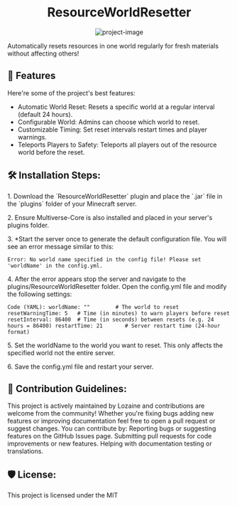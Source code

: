 <h1 align="center" id="title">ResourceWorldResetter</h1>

<p align="center"><img src="https://files.catbox.moe/xhfveh.png" alt="project-image"></p>

<p id="description">Automatically resets resources in one world regularly for fresh materials without affecting others!</p>

  
  
<h2>🧐 Features</h2>

Here're some of the project's best features:

*   Automatic World Reset: Resets a specific world at a regular interval (default 24 hours).
*   Configurable World: Admins can choose which world to reset.
*   Customizable Timing: Set reset intervals restart times and player warnings.
*   Teleports Players to Safety: Teleports all players out of the resource world before the reset.

<h2>🛠️ Installation Steps:</h2>

<p>1. Download the `ResourceWorldResetter` plugin and place the `.jar` file in the `plugins` folder of your Minecraft server.</p>

<p>2. Ensure Multiverse-Core is also installed and placed in your server's plugins folder.</p>

<p>3. *Start the server once to generate the default configuration file. You will see an error message similar to this:</p>

```
Error: No world name specified in the config file! Please set 'worldName' in the config.yml. ​
```

<p>4. After the error appears stop the server and navigate to the plugins/ResourceWorldResetter folder. Open the config.yml file and modify the following settings:</p>

```
Code (YAML): worldName: ""        # The world to reset resetWarningTime: 5   # Time (in minutes) to warn players before reset resetInterval: 86400  # Time (in seconds) between resets (e.g. 24 hours = 86400) restartTime: 21       # Server restart time (24-hour format)
```

<p>5. Set the worldName to the world you want to reset. This only affects the specified world not the entire server.</p>

<p>6. Save the config.yml file and restart your server.</p>

<h2>🍰 Contribution Guidelines:</h2>

This project is actively maintained by Lozaine and contributions are welcome from the community! Whether you're fixing bugs adding new features or improving documentation feel free to open a pull request or suggest changes. You can contribute by: Reporting bugs or suggesting features on the GitHub Issues page. Submitting pull requests for code improvements or new features. Helping with documentation testing or translations.

<h2>🛡️ License:</h2>

This project is licensed under the MIT
